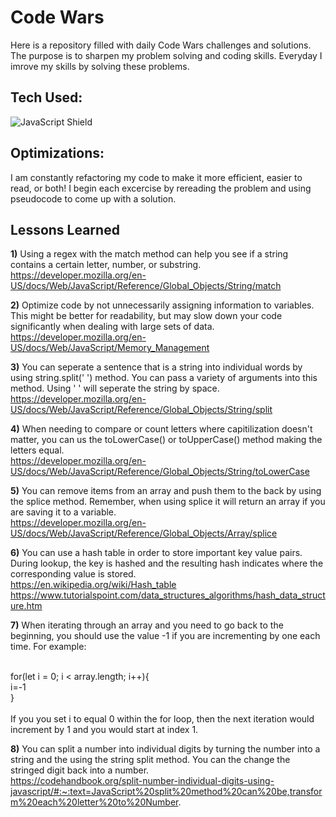 # Code Wars
Here is a repository filled with daily Code Wars challenges and solutions. The purpose is to sharpen my problem solving and coding skills. Everyday I imrove my skills by solving these problems.

## Tech Used:
<img alt="JavaScript Shield" src="https://img.shields.io/badge/JavaScript-F7DF1E?style=for-the-badge&logo=javascript&logoColor=black"/>

## Optimizations:
I am constantly refactoring my code to make it more efficient, easier to read, or both! I begin each excercise by rereading the problem and using pseudocode to come up with a solution.

## Lessons Learned
**1)** Using a regex with the match method can help you see if a string contains a certain letter, number, or substring.
https://developer.mozilla.org/en-US/docs/Web/JavaScript/Reference/Global_Objects/String/match

**2)** Optimize code by not unnecessarily assigning information to variables. This might be better for readability, but may slow down your code significantly when dealing with large sets of data.
<br/>https://developer.mozilla.org/en-US/docs/Web/JavaScript/Memory_Management

**3)** You can seperate a sentence that is a string into individual words by using string.split(' ') method. You can pass a variety of arguments into this method. Using ' ' will seperate the string by space.
https://developer.mozilla.org/en-US/docs/Web/JavaScript/Reference/Global_Objects/String/split

**4)** When needing to compare or count letters where capitilization doesn't matter, you can us the toLowerCase() or toUpperCase() method making the letters equal.<br/>https://developer.mozilla.org/en-US/docs/Web/JavaScript/Reference/Global_Objects/String/toLowerCase

**5)** You can remove items from an array and push them to the back by using the splice method. Remember, when using splice it will return an array if you are saving it to a variable.<br/>https://developer.mozilla.org/en-US/docs/Web/JavaScript/Reference/Global_Objects/Array/splice

**6)** You can use a hash table in order to store important key value pairs. During lookup, the key is hashed and the resulting hash indicates where the corresponding value is stored.<br/>https://en.wikipedia.org/wiki/Hash_table <br/>https://www.tutorialspoint.com/data_structures_algorithms/hash_data_structure.htm

**7)** When iterating through an array and you need to go back to the beginning, you should use the value -1 if you are incrementing by one each time. For example:<br/><br/>

for(let i = 0; i < array.length; i++){<br/>
    i=-1<br/>
}<br/><br/>
If you you set i to equal 0 within the for loop, then the next iteration would increment by 1 and you would start at index 1.

**8)** You can split a number into individual digits by turning the number into a string and the using the string split method. You can the change the stringed digit back into a number.<br/>https://codehandbook.org/split-number-individual-digits-using-javascript/#:~:text=JavaScript%20split%20method%20can%20be,transform%20each%20letter%20to%20Number.
